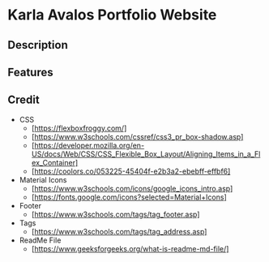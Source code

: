 # Karla Avalos Portfolio Website

## Description

## Features

## Credit
- CSS
	- [https://flexboxfroggy.com/]
	- [https://www.w3schools.com/cssref/css3_pr_box-shadow.asp]
	- [https://developer.mozilla.org/en-US/docs/Web/CSS/CSS_Flexible_Box_Layout/Aligning_Items_in_a_Flex_Container]
	- [https://coolors.co/053225-45404f-e2b3a2-ebebff-effbf6]
- Material Icons
	- [https://www.w3schools.com/icons/google_icons_intro.asp]
	- [https://fonts.google.com/icons?selected=Material+Icons]
- Footer
	- [https://www.w3schools.com/tags/tag_footer.asp]
- Tags
	- [https://www.w3schools.com/tags/tag_address.asp]	
- ReadMe File
	- [https://www.geeksforgeeks.org/what-is-readme-md-file/]